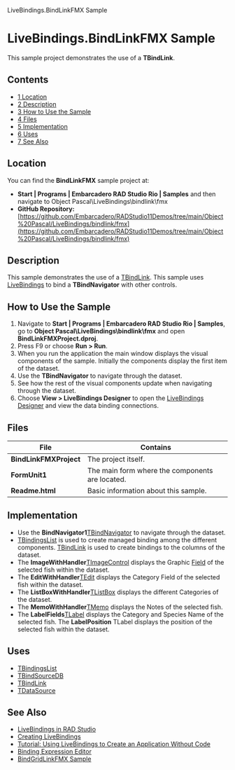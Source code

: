 LiveBindings.BindLinkFMX Sample[]()
# LiveBindings.BindLinkFMX Sample 


This sample project demonstrates the use of a **TBindLink**.
## Contents



* [1 Location](#Location)
* [2 Description](#Description)
* [3 How to Use the Sample](#How_to_Use_the_Sample)
* [4 Files](#Files)
* [5 Implementation](#Implementation)
* [6 Uses](#Uses)
* [7 See Also](#See_Also)


## Location 

You can find the **BindLinkFMX** sample project at:
* **Start | Programs | Embarcadero RAD Studio Rio | Samples** and then navigate to Object Pascal\LiveBindings\bindlink\fmx
* **GitHub Repository:**[https://github.com/Embarcadero/RADStudio11Demos/tree/main/Object%20Pascal/LiveBindings/bindlink/fmx](https://github.com/Embarcadero/RADStudio11Demos/tree/main/Object%20Pascal/LiveBindings/bindlink/fmx)

## Description 

This sample demonstrates the use of a [TBindLink](http://docwiki.embarcadero.com/Libraries/en/Data.Bind.Components.TBindLink). This sample uses [LiveBindings](http://docwiki.embarcadero.com/RADStudio/en/LiveBindings_in_RAD_Studio) to bind a **TBindNavigator** with other controls.
## How to Use the Sample 


1.  Navigate to **Start | Programs | Embarcadero RAD Studio Rio | Samples**, go to **Object Pascal\LiveBindings\bindlink\fmx** and open **BindLinkFMXProject.dproj**.
2.  Press F9 or choose **Run > Run**.
3.  When you run the application the main window displays the visual components of the sample. Initially the components display the first item of the dataset.
4.  Use the **TBindNavigator** to navigate through the dataset.
5.  See how the rest of the visual components update when navigating through the dataset.
6.  Choose **View > LiveBindings Designer** to open the [LiveBindings Designer](http://docwiki.embarcadero.com/RADStudio/en/LiveBindings_Designer) and view the data binding connections.

## Files 



|**File**              |**Contains**                                   |
|----------------------|-----------------------------------------------|
|**BindLinkFMXProject**|The project itself.                            |
|**FormUnit1**         |The main form where the components are located.|
|**Readme.html**       |Basic information about this sample.           |


## Implementation 


*  Use the **BindNavigator1**[TBindNavigator](http://docwiki.embarcadero.com/Libraries/en/Fmx.Bind.Navigator.TBindNavigator) to navigate through the dataset.
* [TBindingsList](http://docwiki.embarcadero.com/Libraries/en/Data.Bind.Components.TBindingsList) is used to create managed binding among the different components. [TBindLink](http://docwiki.embarcadero.com/Libraries/en/Data.Bind.Components.TBindLink) is used to create bindings to the columns of the dataset.
*  The **ImageWithHandler**[TImageControl](http://docwiki.embarcadero.com/Libraries/en/FMX.StdCtrls.TImageControl) displays the Graphic [Field](http://docwiki.embarcadero.com/Libraries/en/Data.DB.TDataSet.Fields) of the selected fish within the dataset.
*  The **EditWithHandler**[TEdit](http://docwiki.embarcadero.com/Libraries/en/FMX.Edit.TEdit) displays the Category Field of the selected fish within the dataset.
*  The **ListBoxWithHandler**[TListBox](http://docwiki.embarcadero.com/Libraries/en/FMX.ListBox.TListBox) displays the different Categories of the dataset.
*  The **MemoWithHandler**[TMemo](http://docwiki.embarcadero.com/Libraries/en/FMX.Memo.TMemo) displays the Notes of the selected fish.
*  The **LabelFields**[TLabel](http://docwiki.embarcadero.com/Libraries/en/FMX.StdCtrls.TLabel) displays the Category and Species Name of the selected fish. The **LabelPosition** TLabel displays the position of the selected fish within the dataset.

## Uses 


* [TBindingsList](http://docwiki.embarcadero.com/Libraries/en/Data.Bind.Components.TBindingsList)
* [TBindSourceDB](http://docwiki.embarcadero.com/Libraries/en/Data.Bind.DBScope.TBindSourceDB)
* [TBindLink](http://docwiki.embarcadero.com/Libraries/en/Data.Bind.Components.TBindLink)
* [TDataSource](http://docwiki.embarcadero.com/Libraries/en/Data.DB.TDataSource)

## See Also 


* [LiveBindings in RAD Studio](http://docwiki.embarcadero.com/RADStudio/en/LiveBindings_in_RAD_Studio)
* [Creating LiveBindings](http://docwiki.embarcadero.com/RADStudio/en/Creating_LiveBindings)
* [Tutorial: Using LiveBindings to Create an Application Without Code](http://docwiki.embarcadero.com/RADStudio/en/Tutorial:_Using_LiveBindings_to_Create_an_Application_Without_Code)
* [Binding Expression Editor](http://docwiki.embarcadero.com/RADStudio/en/Binding_Expression_Editor)
* [BindGridLinkFMX Sample](http://docwiki.embarcadero.com/CodeExamples/en/LiveBindings.BindGridLinkFMX_Sample)





